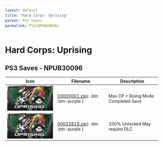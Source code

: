 ```yaml
---
layout: default
title: "Hard Corps: Uprising"
parent: PS3 Saves
permalink: PS3/NPUB30096/
---
```

# Hard Corps: Uprising

## PS3 Saves - NPUB30096

| Icon | Filename | Description |
|------|----------|-------------|
| ![Hard Corps: Uprising](ICON0.PNG) | [00000001.zip](00000001.zip){: .btn .btn-purple } | Max CP + Rising Mode Completed Save |
| ![Hard Corps: Uprising](ICON0.PNG) | [00022819.zip](00022819.zip){: .btn .btn-purple } | 100% Unlocked May require DLC |
